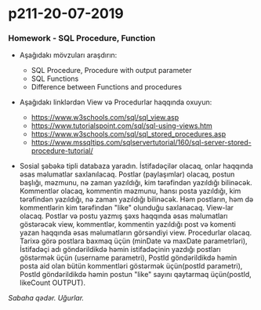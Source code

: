 # p211-20-07-2019

### Homework - SQL Procedure, Function
- Aşağıdakı mövzuları araşdırın:
  - SQL Procedure, Procedure with output parameter
  - SQL Functions
  - Difference between Functions and procedures
  
- Aşağıdakı linklərdən View və Procedurlar haqqında oxuyun:
  - https://www.w3schools.com/sql/sql_view.asp
  - https://www.tutorialspoint.com/sql/sql-using-views.htm
  - https://www.w3schools.com/sql/sql_stored_procedures.asp
  - https://www.mssqltips.com/sqlservertutorial/160/sql-server-stored-procedure-tutorial/

- Sosial şəbəkə tipli databaza yaradın. İstifadəçilər olacaq, onlar haqqında əsas məlumatlar saxlanılacaq. Postlar (paylaşımlar) olacaq, postun başlığı, məzmunu, nə zaman yazıldığı, kim tərəfindən yazıldığı bilinəcək. Kommentlər olacaq, kommentin məzmunu, hansı posta yazıldığı, kim tərəfindən yazıldığı, nə zaman yazıldığı bilinəcək. Həm postların, həm də kommentlərin kim tərəfindən "like" olunduğu saxlanacaq. 
View-lar olacaq. Postlar və postu yazmış şəxs haqqında əsas məlumatları göstərəcək view, kommentlər, kommentin yazıldığı post və komenti yazan haqqında əsas məlumatların görsəndiyi view.
Procedurlar olacaq. Tarixə görə postlara baxmaq üçün (minDate və maxDate parametrləri), İstifadəçi adı göndərildikdə həmin istifadəçinin yazdığı postları göstərmək üçün (username parametri), PostId göndərildikdə həmin posta aid olan bütün kommentləri göstərmək üçün(postId parametri), PostId göndərildikdə həmin postun "like" sayını qaytarmaq üçün(postId, likeCount OUTPUT).

*Sabaha qədər. Uğurlar.*
